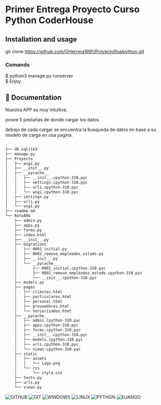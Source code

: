 # Primer Entrega Proyecto Curso Python CoderHouse

## Installation and usage
git clone https://github.com/OHerrera1991/Proyectofinalpython.git

### Comands

$  python3 manage.py runserver    
$  Enjoy


## :blue_book: Documentation

Nuestra APP es muy intuitiva.

posee 5 pestañas de donde cargar los datos

debajo de cada cargar se encuentra la busqueda de datos en base a su modelo de carga en usa pagina.

```bash
.
├── db.sqlite3
├── manage.py
├── Proyecto
│   ├── asgi.py
│   ├── __init__.py
│   ├── __pycache__
│   │   ├── __init__.cpython-310.pyc
│   │   ├── settings.cpython-310.pyc
│   │   ├── urls.cpython-310.pyc
│   │   └── wsgi.cpython-310.pyc
│   ├── settings.py
│   ├── urls.py
│   └── wsgi.py
├── readme.md
└── RotoARG
    ├── admin.py
    ├── apps.py
    ├── forms.py
    ├── index.html
    ├── __init__.py
    ├── migrations
    │   ├── 0001_initial.py
    │   ├── 0002_remove_empleados_estado.py
    │   ├── __init__.py
    │   └── __pycache__
    │       ├── 0001_initial.cpython-310.pyc
    │       ├── 0002_remove_empleados_estado.cpython-310.pyc
    │       └── __init__.cpython-310.pyc
    ├── models.py
    ├── pages
    │   ├── clientes.html
    │   ├── particulares.html
    │   ├── personal.html
    │   ├── proveedores.html
    │   └── tercerizados.html
    ├── __pycache__
    │   ├── admin.cpython-310.pyc
    │   ├── apps.cpython-310.pyc
    │   ├── forms.cpython-310.pyc
    │   ├── __init__.cpython-310.pyc
    │   ├── models.cpython-310.pyc
    │   ├── urls.cpython-310.pyc
    │   └── views.cpython-310.pyc
    ├── static
    │   ├── assets
    │   │   └── Logo.png
    │   └── css
    │       └── style.css
    ├── tests.py
    ├── urls.py
    └── views.py
```

![GITHUB](https://img.shields.io/badge/GitHub-100000?style=for-the-badge&logo=github&logoColor=white)
![GIT](	https://img.shields.io/badge/Git-F05032?style=for-the-badge&logo=git&logoColor=white)
![WINDOWS](https://img.shields.io/badge/Windows-0078D6?style=for-the-badge&logo=windows&logoColor=white)
![LINUX](https://img.shields.io/badge/Linux-FCC624?style=for-the-badge&logo=linux&logoColor=black)
![PYTHON](https://img.shields.io/badge/Python-0078D4?style=for-the-badge&logo=Python&logoColor=yellow)
![DJANGO](https://img.shields.io/badge/Django-100000?style=for-the-badge&logo=Django&logoColor=success)

